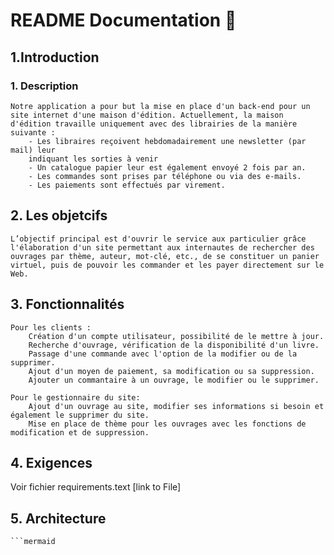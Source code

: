 # README Documentation :wave:

## 1.Introduction

 ### 1. Description

    Notre application a pour but la mise en place d'un back-end pour un site internet d'une maison d'édition. Actuellement, la maison d'édition travaille uniquement avec des librairies de la manière suivante :
        - Les libraires reçoivent hebdomadairement une newsletter (par mail) leur
        indiquant les sorties à venir
        - Un catalogue papier leur est également envoyé 2 fois par an.
        - Les commandes sont prises par téléphone ou via des e-mails.
        - Les paiements sont effectués par virement.

 ## 2. Les objetcifs

    L’objectif principal est d'ouvrir le service aux particulier grâce l'élaboration d'un site permettant aux internautes de rechercher des ouvrages par thème, auteur, mot-clé, etc., de se constituer un panier virtuel, puis de pouvoir les commander et les payer directement sur le Web.

## 3. Fonctionnalités
    Pour les clients : 
        Création d'un compte utilisateur, possibilité de le mettre à jour. 
        Recherche d'ouvrage, vérification de la disponibilité d'un livre. 
        Passage d'une commande avec l'option de la modifier ou de la supprimer.
        Ajout d'un moyen de paiement, sa modification ou sa suppression.
        Ajouter un commantaire à un ouvrage, le modifier ou le supprimer.
    
    Pour le gestionnaire du site:
        Ajout d'un ouvrage au site, modifier ses informations si besoin et également le supprimer du site.
        Mise en place de thème pour les ouvrages avec les fonctions de modification et de suppression.

## 4. Exigences

Voir fichier requirements.text [link to File]

## 5. Architecture

    ```mermaid








